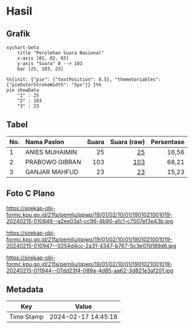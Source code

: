 # Hasil

## Grafik

```mermaid
xychart-beta
    title "Perolehan Suara Nasional"
    x-axis [01, 02, 03]
    y-axis "Suara" 0 --> 103
    bar [25, 103, 23]
```

```mermaid
%%{init: {"pie": {"textPosition": 0.5}, "themeVariables": {"pieOuterStrokeWidth": "5px"}} }%%
pie showData
    "1" : 25
    "2" : 103
    "3" : 23
```

## Tabel

| No. | Nama Paslon    | Suara | Suara (raw) | Persentase |
|:--- |:-------------- | -----:| -----------:| ----------:|
| 1   | ANIES MUHAIMIN | 25    | [25][p-1]   | 16,56      |
| 2   | PRABOWO GIBRAN | 103   | [103][p-2]  | 68,21      |
| 3   | GANJAR MAHFUD  | 23    | [23][p-3]   | 15,23      |


[p-1]: https://github.com/gigit-pemilu/pemilu-2024/blob/main/pilpres/hitung-suara/sub/19-kepulauan-bangka-belitung/sub/01-bangka/sub/02-belinyu/sub/1001-kuto-panji/sub/019-tps/sub/paslon-1.txt
[p-2]: https://github.com/gigit-pemilu/pemilu-2024/blob/main/pilpres/hitung-suara/sub/19-kepulauan-bangka-belitung/sub/01-bangka/sub/02-belinyu/sub/1001-kuto-panji/sub/019-tps/sub/paslon-2.txt
[p-3]: https://github.com/gigit-pemilu/pemilu-2024/blob/main/pilpres/hitung-suara/sub/19-kepulauan-bangka-belitung/sub/01-bangka/sub/02-belinyu/sub/1001-kuto-panji/sub/019-tps/sub/paslon-3.txt

## Foto C Plano

https://sirekap-obj-formc.kpu.go.id/21fa/pemilu/ppwp/19/01/02/10/01/1901021001019-20240215-010848--a2ee03a1-cc96-4b90-a1c1-c7507ef3e43b.jpg

https://sirekap-obj-formc.kpu.go.id/21fa/pemilu/ppwp/19/01/02/10/01/1901021001019-20240215-010947--0254d4cc-2a31-4347-b767-5c3e07d189d6.jpg

https://sirekap-obj-formc.kpu.go.id/21fa/pemilu/ppwp/19/01/02/10/01/1901021001019-20240215-011944--07dd23f4-089a-4d85-aa62-3d821e3af201.jpg


## Metadata

| Key        | Value               |
| ---------- | ------------------- |
| Time Stamp | 2024-02-17 14:45:18 |



